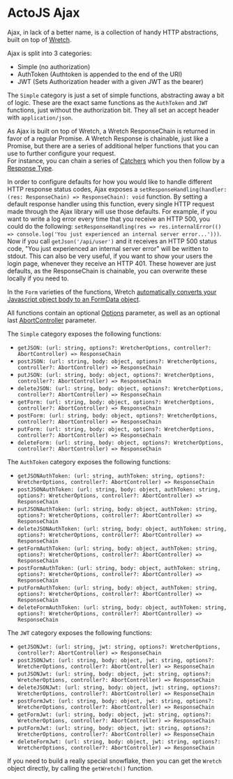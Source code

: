 # ActoJS Ajax
Ajax, in lack of a better name, is a collection of handy HTTP abstractions, built on top of [Wretch](https://github.com/elbywan/wretch).  

Ajax is split into 3 categories:  
* Simple (no authorization)  
* AuthToken (Authtoken is appended to the end of the URI)  
* JWT (Sets Authorization header with a given JWT as the bearer)  

The `Simple` category is just a set of simple functions, abstracting away a bit of logic. 
These are the exact same functions as the `AuthToken` and `JWT` functions, just without the authorization bit.
They all set an accept header with `application/json`.

As Ajax is built on top of Wretch, a Wretch ResponseChain is returned in favor of a regular Promise. 
A Wretch Response is chainable, just like a Promise, but there are a series of additional helper functions that you can use to further configure your request.  
For instance, you can chain a series of [Catchers](https://github.com/elbywan/wretch#catchers) which you then follow by a [Response Type](https://github.com/elbywan/wretch#response-types).  

In order to configure defaults for how you would like to handle different HTTP response status codes, Ajax exposes a `setResponseHandling(handler: (res: ResponseChain) => ResponseChain): void` function. By setting a default response handler using this function, every single HTTP request made through the Ajax library will use those defaults. For example, if you want to write a log error every time that you receive an HTTP 500, you could do the following: `setResponseHandling(res => res.internalError(() => console.log('You just experienced an internal server error...')))`. Now if you call `getJson('/api/user')` and it receives an HTTP 500 status code, "You just experienced an internal server error" will be written to stdout. This can also be very useful, if you want to show your users the login page, whenever they receive an HTTP 401. These however are just defaults, as the ResponseChain is chainable, you can overwrite these locally if you need to.

In the `Form` varieties of the functions, Wretch [automatically converts your Javascript object body to an FormData object](https://github.com/elbywan/wretch#formdataformobject-object).

All functions contain an optional [Options](https://github.com/elbywan/wretch#optionsoptions-object-mixin-boolean--true) parameter, as well as an optional last [AbortController](https://developer.mozilla.org/en-US/docs/Web/API/AbortController) parameter.

The `Simple` category exposes the following functions:  
* `getJSON: (url: string, options?: WretcherOptions, controller?: AbortController) => ResponseChain`  
* `postJSON: (url: string, body: object, options?: WretcherOptions, controller?: AbortController) => ResponseChain`  
* `putJSON: (url: string, body: object, options?: WretcherOptions, controller?: AbortController) => ResponseChain`  
* `deleteJSON: (url: string, body: object, options?: WretcherOptions, controller?: AbortController) => ResponseChain`    
* `getForm: (url: string, body: object, options?: WretcherOptions, controller?: AbortController) => ResponseChain`  
* `postForm: (url: string, body: object, options?: WretcherOptions, controller?: AbortController) => ResponseChain`  
* `putForm: (url: string, body: object, options?: WretcherOptions, controller?: AbortController) => ResponseChain`  
* `deleteForm: (url: string, body: object, options?: WretcherOptions, controller?: AbortController) => ResponseChain`  

The `AuthToken` category exposes the following functions:  
* `getJSONAuthToken: (url: string, authToken: string, options?: WretcherOptions, controller?: AbortController) => ResponseChain`  
* `postJSONAuthToken: (url: string, body: object, authToken: string, options?: WretcherOptions, controller?: AbortController) => ResponseChain`  
* `putJSONAuthToken: (url: string, body: object, authToken: string, options?: WretcherOptions, controller?: AbortController) => ResponseChain`  
* `deleteJSONAuthToken: (url: string, body: object, authToken: string, options?: WretcherOptions, controller?: AbortController) => ResponseChain`  
* `getFormAuthToken: (url: string, body: object, authToken: string, options?: WretcherOptions, controller?: AbortController) => ResponseChain`  
* `postFormAuthToken: (url: string, body: object, authToken: string, options?: WretcherOptions, controller?: AbortController) => ResponseChain`  
* `putFormAuthToken: (url: string, body: object, authToken: string, options?: WretcherOptions, controller?: AbortController) => ResponseChain`  
* `deleteFormAuthToken: (url: string, body: object, authToken: string, options?: WretcherOptions, controller?: AbortController) => ResponseChain`  

The `JWT` category exposes the following functions:  
* `getJSONJwt: (url: string, jwt: string, options?: WretcherOptions, controller?: AbortController) => ResponseChain`  
* `postJSONJwt: (url: string, body: object, jwt: string, options?: WretcherOptions, controller?: AbortController) => ResponseChain`  
* `putJSONJwt: (url: string, body: object, jwt: string, options?: WretcherOptions, controller?: AbortController) => ResponseChain`  
* `deleteJSONJwt: (url: string, body: object, jwt: string, options?: WretcherOptions, controller?: AbortController) => ResponseChain`  
* `postFormJwt: (url: string, body: object, jwt: string, options?: WretcherOptions, controller?: AbortController) => ResponseChain`  
* `getFormJwt: (url: string, body: object, jwt: string, options?: WretcherOptions, controller?: AbortController) => ResponseChain`  
* `putFormJwt: (url: string, body: object, jwt: string, options?: WretcherOptions, controller?: AbortController) => ResponseChain`  
* `deleteFormJwt: (url: string, body: object, jwt: string, options?: WretcherOptions, controller?: AbortController) => ResponseChain`  

If you need to build a really special snowflake, then you can get the `Wretch` object directly, by calling the `getWretch()` function.  
